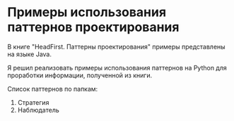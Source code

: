 # Примеры использования паттернов проектирования

В книге "HeadFirst. Паттерны проектирования" примеры представлены на языке Java. 

Я решил реализовать примеры использования паттернов на Python для проработки информации, полученной из книги.

Список паттернов по папкам:
1. Стратегия
2. Наблюдатель